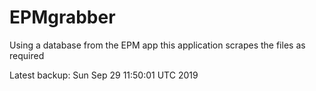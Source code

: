 # EPMgrabber
Using a database from the EPM app this application scrapes the files as required


Latest backup: Sun Sep 29 11:50:01 UTC 2019
